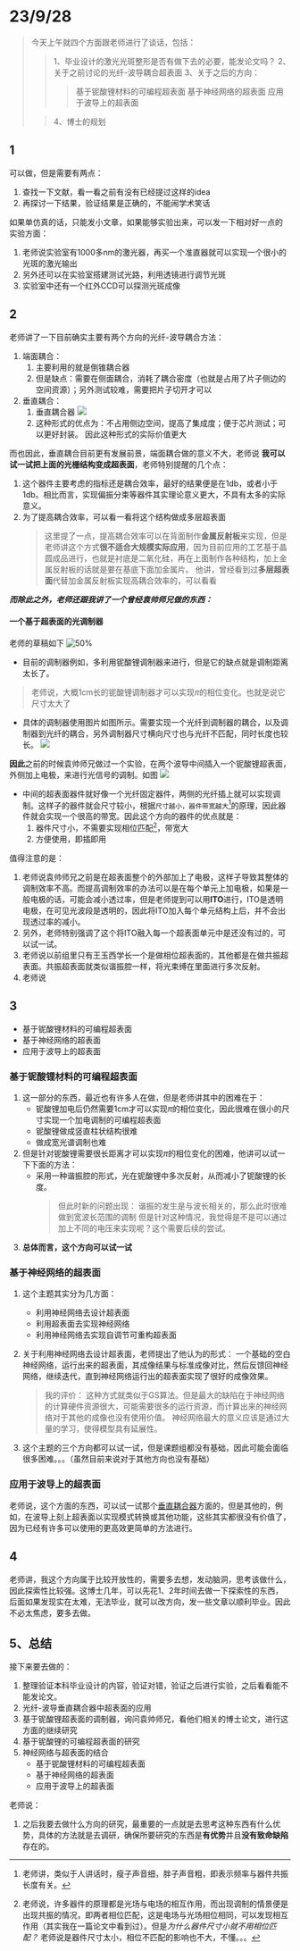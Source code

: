 # 23/9/28
> 今天上午就四个方面跟老师进行了谈话，包括：
>> 1、毕业设计的激光光斑整形是否有做下去的必要，能发论文吗？
2、关于之前讨论的光纤-波导耦合超表面
3、关于之后的方向：
>>> 基于铌酸锂材料的可编程超表面
基于神经网络的超表面
应用于波导上的超表面
>
>>4、博士的规划

## 1
可以做，但是需要有两点：
1. 查找一下文献，看一看之前有没有已经提过这样的idea
2. 再探讨一下结果，验证结果是正确的，不能闹学术笑话

如果单仿真的话，只能发小文章，如果能够实验出来，可以发一下相对好一点的
实验方面：
1. 老师说实验室有1000多nm的激光器，再买一个准直器就可以实现一个很小的光斑的激光输出
2. 另外还可以在实验室搭建测试光路，利用透镜进行调节光斑
3. 实验室中还有一个红外CCD可以探测光斑成像
## 2
老师讲了一下目前确实主要有两个方向的光纤-波导耦合方法：
1. 端面耦合：
   1. 主要利用的就是倒锥耦合器
   2. 但是缺点：需要在侧面耦合，消耗了耦合密度（也就是占用了片子侧边的空间资源）；另外测试较难，需要把片子切开才可以
2. 垂直耦合：
   1. 垂直耦合器
   ![](picture/2023-09-28-11-12-34.png)
   2. 这种形式的优点为：不占用侧边空间，提高了集成度；便于芯片测试；可以更好封装。
   因此这种形式的实际价值更大

而也因此，垂直耦合目前更有发展前景，端面耦合做的意义不大，老师说 **我可以试一试把上面的光栅结构变成超表面**，老师特别提醒的几个点：
1. 这个器件主要考虑的指标还是耦合效率，最好的结果便是在1db，或者小于1db。相比而言，实现偏振分束等器件其实理论意义更大，不具有太多的实际意义。
2. 为了提高耦合效率，可以看一看将这个结构做成多层超表面
   > 这里提了一点，提高耦合效率可以在背面制作**金属反射板**来实现，但是老师讲这个方式**很不适合大规模实际应用**，因为目前应用的工艺基于晶圆成品进行，也就是衬底是二氧化硅，再在上面制作各种结构，加上金属反射板的话就是要在基底下面加金属片。
   他讲，曾经看到过**多层超表面**代替加金属反射板实现高耦合效率的，可以看看

***而除此之外，老师还跟我讲了一个曾经袁帅师兄做的东西：***
#### 一个基于超表面的光调制器
老师的草稿如下
![50%](picture/IMG_0826.JPG)
- 目前的调制器例如，多利用铌酸锂调制器来进行，但是它的缺点就是调制距离太长了。
> 老师说，大概1cm长的铌酸锂调制器才可以实现$\pi$的相位变化。也就是说它尺寸太大了
- 具体的调制器使用图片如图所示。需要实现一个光纤到调制器的耦合，以及调制器到光纤的耦合，另外调制器尺寸横向尺寸也与光纤不匹配，同时长度也较长。
  ![](picture/2023-09-28-13-03-24.png)

**因此**之前的时候袁帅师兄做过一个实验，在两个波导中间插入一个铌酸锂超表面，外侧加上电极，来进行光信号的调制。如图
![](picture/2023-09-28-13-00-08.png)
- 中间的超表面器件就好像一个光纤固定器件，两侧的光纤插上就可以实现调制。这样子的器件就会尺寸较小，根据`尺寸越小，器件带宽越大`[^1]的原理，因此器件就会实现一个很高的带宽。因此这个方向的器件的优点就是：
  1. 器件尺寸小，不需要实现相位匹配[^2]，带宽大
  2. 方便使用，即插即用

值得注意的是：
1. 老师说袁帅师兄之前是在超表面整个的外部加上了电极，这样子导致其整体的调制效率不高。而提高调制效率的办法可以是在每个单元上加电极，如果是一般电极的话，可能会减小透过率，但是老师提到可以用**ITO**进行，ITO是透明电极，在可见光波段是透明的，因此将ITO加入每个单元结构上后，并不会出现透过率的减小。
2. 另外，老师特别强调了这个将ITO融入每一个超表面单元中是还没有过的，可以试一试。
3. 老师说以前组里只有王玉西学长一个是做相位超表面的，其他都是在做共振超表面。共振超表面就类似谐振腔一样，将光束缚在里面进行多次反射。
4. 老师说

## 3
- 基于铌酸锂材料的可编程超表面
- 基于神经网络的超表面
- 应用于波导上的超表面

### 基于铌酸锂材料的可编程超表面
1. 这一部分的东西，最近也有许多人在做，但是老师讲其中的困难在于：
   - 铌酸锂加电后仍然需要1cm才可以实现$\pi$的相位变化，因此很难在很小的尺寸实现一个加电调制的可编程超表面
   - 铌酸锂做成竖直柱状结构很难
   - 做成宽光谱调制也难
2. 但是针对铌酸锂需要很长距离才可以实现$\pi$的相位变化的困难，他讲可以试一下下面的方法：
   - 采用一种谐振腔的形式，光在铌酸锂中多次反射，从而减小了铌酸锂的长度。
        > 但此时新的问题出现：
        谐振的发生是与波长相关的，那么此时很难做到宽波长范围的调制
        但是针对这种情况，我觉得是不是可以通过加上不同的电压来实现呢？这个需要后续的尝试。
3. **总体而言，这个方向可以试一试**

### 基于神经网络的超表面
1. 这个主题其实分为几方面：
   - 利用神经网络去设计超表面
   - 利用超表面去实现神经网络
   - 利用神经网络去实现自调节可重构超表面
2. 关于利用神经网络去设计超表面，老师提出了他认为的形式：
   一个基础的空白神经网络，运行出来的超表面，其成像结果与标准成像对比，然后反馈回神经网络，继续迭代，直到神经网络运行出的超表面实现了很好的成像效果。
   > 我的评价：
   这种方式就类似于GS算法。但是最大的缺陷在于神经网络的计算硬件资源很大，可能需要很多的运行资源，而计算出来的神经网络对于其他的成像也没有使用价值。
   神经网络最大的意义应该是通过大量的学习，使得模型具有延展性。

3. 这个主题的三个方向都可以试一试，但是课题组都没有基础，因此可能会面临很多困难。。。（虽然目前来说对于其他方向也没有基础）

### 应用于波导上的超表面
老师说，这个方面的东西，可以试一试那个[垂直耦合器](#2)方面的，但是其他的，例如，在波导上刻上超表面以实现模式转换或其他功能，这些其实都很没有价值了，因为已经有许多可以使用的更高效更简单的方法进行。


## 4
老师讲，我这个方向属于比较开放性的，需要多去想，发动脑洞，思考该做什么，因此探索性比较强。这博士几年，可以先花1、2年时间去做一下探索性的东西，后面如果发现实在太难，无法毕业，就可以改方向，发一些文章以顺利毕业。因此不必太焦虑，要多去做。




## 5、总结
接下来要去做的：
1. 整理验证本科毕业设计的内容，验证对错，验证之后进行实验，之后看看能不能发论文。
2. 光纤-波导垂直耦合器中超表面的应用
3. 基于铌酸锂超表面的调制器，询问袁帅师兄，看他们相关的博士论文，进行这方面的继续研究
4. 基于铌酸锂的可编程超表面的研究
5. 神经网络与超表面的结合
   - 基于铌酸锂材料的可编程超表面
   - 基于神经网络的超表面
   - 应用于波导上的超表面

老师说：
1. 之后我要去做什么方向的研究，最重要的一点就是去思考这种东西有什么优势，具体的方法就是去调研，确保所要研究的东西是**有优势**并且**没有致命缺陷**存在的。

[^1]:老师讲，类似于人讲话时，瘦子声音细，胖子声音粗，即表示频率与器件共振长度有关。
[^2]: 老师说，许多器件的原理都是光场与电场的相互作用，而出现调制的情景便是出现共振的情况，即两者相位匹配，这是电场与光场相位相同，可以发现相互作用（其实我在一篇论文中看到过）。但是*为什么器件尺寸小就不用相位匹配？*
老师说是器件尺寸太小，相位不匹配的影响也不大，不懂。。。

